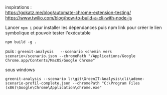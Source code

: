 
inspirations :  
https://gokatz.me/blog/automate-chrome-extension-testing/ 
https://www.twilio.com/blog/how-to-build-a-cli-with-node-js 

Lancer `npm i` pour installer les dépendances
puis npm link pour créer le lien symbolique et pouvoir tester l'exécutable

`npm build -g .`

puis :
`greenit-analysis  
--scenario <chemin vers scenario>/scenario.json --chromePath "/Applications/Google Chrome.app/Contents/MacOS/Google Chrome"`

sous windows

`greenit-analysis --scenario l:\git\GreenIT-Analysis\cli\ademe-scenario-profil-complete.json --chromePath "C:\Program Files (x86)\Google\Chrome\Application\chrome.exe"`
